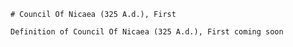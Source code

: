 
    # Council Of Nicaea (325 A.d.), First

    Definition of Council Of Nicaea (325 A.d.), First coming soon
    